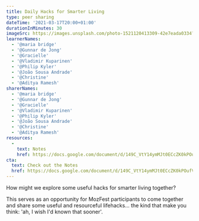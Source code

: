 ```yaml
---
title: Daily Hacks for Smarter Living
type: peer sharing
dateTime: '2021-03-17T20:00+01:00'
durationInMinutes: 30
imageSrc: https://images.unsplash.com/photo-1521120413309-42e7eada0334?ixid=MXwxMjA3fDB8MHxwaG90by1wYWdlfHx8fGVufDB8fHw%3D&ixlib=rb-1.2.1&auto=format&fit=crop&w=1950&q=80
learnerNames:
  - '@maria bridge'
  - '@Gunnar de Jong'
  - '@Gracielle'
  - '@Vladimir Kuparinen'
  - '@Philip Kyler'
  - '@João Sousa Andrade'
  - '@Christine'
  - '@Aditya Ramesh'
sharerNames: 
  - '@maria bridge'
  - '@Gunnar de Jong'
  - '@Gracielle'
  - '@Vladimir Kuparinen'
  - '@Philip Kyler'
  - '@João Sousa Andrade'
  - '@Christine'
  - '@Aditya Ramesh'
resources:
  -
    text: Notes
    href: https://docs.google.com/document/d/149C_VtY14ymMJt0ECcZK0kPOufV3YHcAqd5pse-UoFk/edit#
cta:
  text: Check out the Notes
  href: https://docs.google.com/document/d/149C_VtY14ymMJt0ECcZK0kPOufV3YHcAqd5pse-UoFk/edit#
---
```

How might we explore some useful hacks for smarter living together?
<!--more-->
This serves as an opportunity for MozFest participants to come together and share some useful and resourceful lifehacks... the kind that make you think: 'ah, I wish I'd known that sooner'.

<div class="typeform-widget" data-url="https://form.typeform.com/to/OPFchfOu?typeform-medium=embed-snippet" data-transparency="100" data-hide-headers="true" data-hide-footer="true" style="width: 100%; height: 500px;"></div> <script> (function() { var qs,js,q,s,d=document, gi=d.getElementById, ce=d.createElement, gt=d.getElementsByTagName, id="typef_orm", b="https://embed.typeform.com/"; if(!gi.call(d,id)) { js=ce.call(d,"script"); js.id=id; js.src=b+"embed.js"; q=gt.call(d,"script")[0]; q.parentNode.insertBefore(js,q) } })() </script>
